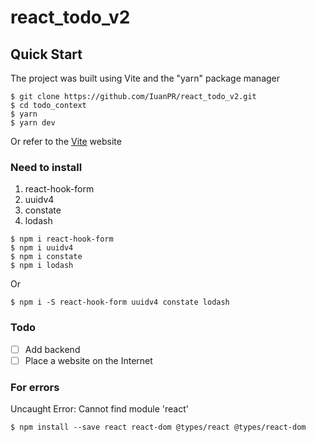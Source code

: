 # react_todo_v2

## Quick Start
The project was built using Vite and the "yarn" package manager

```shell
$ git clone https://github.com/IuanPR/react_todo_v2.git
$ cd todo_context
$ yarn
$ yarn dev
```
Or refer to the [Vite](https://vitejs.dev/guide/) website

### Need to install
1. react-hook-form
2. uuidv4
3. constate
4. lodash
```shell
$ npm i react-hook-form
$ npm i uuidv4
$ npm i constate
$ npm i lodash
```
Or
```shell
$ npm i -S react-hook-form uuidv4 constate lodash
```
### Todo
- [ ] Add backend
- [ ] Place a website on the Internet

### For errors
Uncaught Error: Cannot find module 'react'
```shell
$ npm install --save react react-dom @types/react @types/react-dom
```






